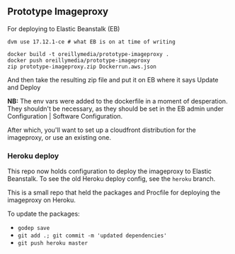 ## Prototype Imageproxy

For deploying to Elastic Beanstalk (EB)

```
dvm use 17.12.1-ce # what EB is on at time of writing

docker build -t oreillymedia/prototype-imageproxy .
docker push oreillymedia/prototype-imageproxy
zip prototype-imageproxy.zip Dockerrun.aws.json
```

And then take the resulting zip file and put it on EB where it says Update and Deploy

**NB:** The env vars were added to the dockerfile in a moment of desperation. They shouldn't be necessary, as they should be set in the EB admin under Configuration | Software Configuration.

After which, you'll want to set up a cloudfront distribution for the imageproxy, or use an existing one.


### Heroku deploy

This repo now holds configuration to deploy the imageproxy to Elastic Beanstalk. To see the old Heroku deploy config, see the `heroku` branch.

This is a small repo that held the packages and Procfile for deploying the imageproxy on Heroku.


To update the packages:

- `godep save`
- `git add .; git commit -m 'updated dependencies'`
- `git push heroku master`
